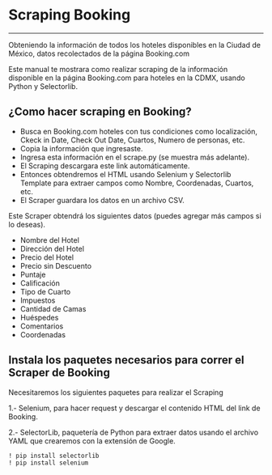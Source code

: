 # Scraping Booking
------
Obteniendo la información de todos los hoteles disponibles en la Ciudad de México, datos recolectados de la página Booking.com

Este manual te mostrara como realizar scraping de la información disponible en la página Booking.com para hoteles en la CDMX, usando Python y Selectorlib.

## ¿Como hacer scraping en Booking?

* Busca en Booking.com hoteles con tus condiciones como localización, Ckeck in Date, Check Out Date, Cuartos, Numero de personas, etc. 
* Copia la información que ingresaste.
* Ingresa esta información en el scrape.py (se muestra más adelante).
* El Scraping descargara este link automáticamente.
* Entonces obtendremos el HTML usando Selenium y Selectorlib Template para extraer campos como Nombre, Coordenadas, Cuartos, etc.
* El Scraper guardara los datos en un archivo CSV.

Este Scraper obtendrá los siguientes datos (puedes agregar más campos si lo deseas).

* Nombre del Hotel
* Dirección del Hotel
* Precio del Hotel
* Precio sin Descuento 
* Puntaje
* Calificación
* Tipo de Cuarto
* Impuestos
* Cantidad de Camas
* Huéspedes 
* Comentarios
* Coordenadas

## Instala los paquetes necesarios para correr el Scraper de Booking
Necesitaremos los siguientes paquetes para realizar el Scraping

1.- Selenium, para hacer request y descargar el contenido HTML del link de Booking.

2.- SelectorLib, paquetería de Python para extraer datos usando el archivo YAML que crearemos con la extensión de Google.

```
! pip install selectorlib
! pip install selenium
```
